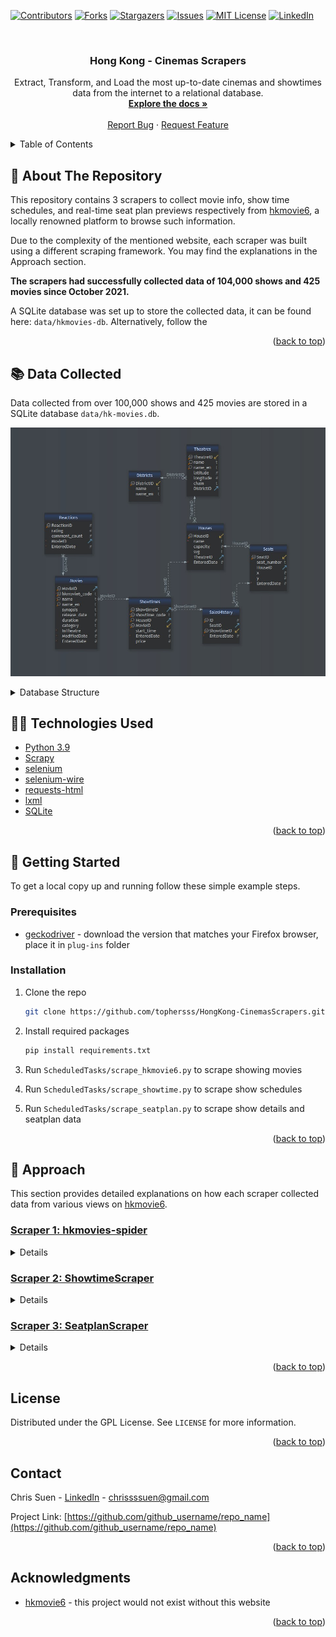 <div id="top"></div>
<!--
*** Thanks for checking out the Best-README-Template. If you have a suggestion
*** that would make this better, please fork the repo and create a pull request
*** or simply open an issue with the tag "enhancement".
*** Don't forget to give the project a star!
*** Thanks again! Now go create something AMAZING! :D
-->



<!-- PROJECT SHIELDS -->
<!--
*** I'm using markdown "reference style" links for readability.
*** Reference links are enclosed in brackets [ ] instead of parentheses ( ).
*** See the bottom of this document for the declaration of the reference variables
*** for contributors-url, forks-url, etc. This is an optional, concise syntax you may use.
*** https://www.markdownguide.org/basic-syntax/#reference-style-links
-->
[![Contributors][contributors-shield]][contributors-url]
[![Forks][forks-shield]][forks-url]
[![Stargazers][stars-shield]][stars-url]
[![Issues][issues-shield]][issues-url]
[![MIT License][license-shield]][license-url]
[![LinkedIn][linkedin-shield]][linkedin-url]



<!-- PROJECT LOGO -->
<br />
<div align="center">

<h3 align="center">Hong Kong - Cinemas Scrapers</h3>

  <p align="center">
	Extract, Transform, and Load the most up-to-date cinemas and showtimes data from the internet to a relational database.
    <br />
    <a href="https://github.com/tophersss/HongKong-CinemasData"><strong>Explore the docs »</strong></a>
    <br />
    <br />
    <a href="https://github.com/github_username/repo_name/issues">Report Bug</a>
    ·
    <a href="https://github.com/github_username/repo_name/issues">Request Feature</a>
  </p>
</div>



<!-- TABLE OF CONTENTS -->
<details>
  <summary>Table of Contents</summary>
  <ol>
    <li>
      <a href="#about-the-repository">About The Repository</a>
    </li>
    <li>
        <a href="#technologies-used">Technologies Used</a>
    </li>
    <li>
        <a href="#data-collected">Data Collected</a>
    </li>
    <li>
      <a href="#getting-started">Getting Started</a>
      <ul>
        <li><a href="#prerequisites">Prerequisites</a></li>
        <li><a href="#installation">Installation</a></li>
      </ul>
    </li>
    <li>
        <a href="#approach">Approach</a>
        <ul>
            <li><a href="#approach-scraper-1">Scraper 1: hkmovies-spider</a></li>
            <li><a href="#approach-scraper-2">Scraper 2: ShowtimeScraper</a></li>
            <li><a href="#approach-scraper-3">Scraper 3: SeatplanScraper</a></li>
        </ul>
    </li>
    <li><a href="#license">License</a></li>
    <li><a href="#contact">Contact</a></li>
    <li><a href="#acknowledgments">Acknowledgments</a></li>
  </ol>
</details>



<!-- ABOUT THE REPOSITORY -->
## 🧐 About The Repository
<div id="about-the-repository"></div>

This repository contains 3 scrapers to collect movie info, show time schedules, and real-time seat plan previews respectively from [hkmovie6][hkmovie6-url], a locally renowned platform to browse such information. 

Due to the complexity of the mentioned website, each scraper was built using a different scraping framework. You may find the explanations in the Approach section.   

<strong>The scrapers had successfully collected data of 104,000 shows and 425 movies since October 2021.</strong>

A SQLite database was set up to store the collected data, it can be found here: `data/hkmovies-db`. Alternatively, follow the  


<p align="right">(<a href="#top">back to top</a>)</p>


<div id="data-collected"></div>

## 📚  Data Collected

Data collected from over 100,000 shows and 425 movies are stored in a SQLite database `data/hk-movies.db`.

![data-collected__1](screenshots/data-collected__1.jpg)

<details>
<summary>Database Structure</summary>

`Movies` table stores the movies that were shown on cinema screen in Hong Kong since the start of this project, and has a one-to-many relationship with `Showtimes` table.

Sample:

|MovieID | hkmovie6_code | name | name_en | synopsis | release_date | duration | category | InTheatre | ModifiedDate | EnteredDate | 
| :---: |  :---: | :---: | :---: | :---: | :---: | :---: | :---: | :---: | :---: | :---: | 
|367 | b8cd7320-59cd-4679-b99d-210d974ae001 | 壯志凌雲：獨行俠 | TOP GUN MAVERICK | … | 44706 | 130 | IIA | 1 | 1654135233 | 1652177462 | 
|368 | b972915a-3bb6-481c-b4ac-ac2754c8cce9 | 劇場版 咒術迴戰 0 | JUJUTSU KAISEN: ZERO | … | 44699 | 105 | IIA | 1 | 1654135233 | 1652234438 | 
|369 | 337e3399-cffb-468b-a9b3-f06b6c27991f | 壞蛋聯盟 | THE BAD GUYS | … | 44706 | 100 | I | 1 | 1654135233 | 1652263236 | 

`Showtimes` table stores the information of movie showtimes, and has a one-to-many relationship with `SalesHistory` table. 

Each record in `SalesHistory` represents each seat taken in a movie show.

[SQLiteStudio] (https://sqlitestudio.pl/) was used to manage and query the database.

</details>


<!-- TECHNOLOGIES USED -->
<div id="technologies-used"></div>

## 👨‍💻  Technologies Used

* [Python 3.9](https://www.python.org/downloads/release/python-391/)
* [Scrapy](https://pypi.org/project/Scrapy/2.5.0/)
* [selenium](https://pypi.org/project/selenium/4.1.3/)
* [selenium-wire](https://pypi.org/project/selenium-wire/4.6.3/)
* [requests-html](https://pypi.org/project/requests-html/0.10.0/)
* [lxml](https://pypi.org/project/lxml/4.6.3/)
* [SQLite](https://www.sqlite.org/index.html)


<p align="right">(<a href="#top">back to top</a>)</p>


<!-- GETTING STARTED -->
<div id="getting-started"></div>

## 🚀 Getting Started

To get a local copy up and running follow these simple example steps.


<div id="prerequisites"></div>

### Prerequisites

* [geckodriver](https://github.com/mozilla/geckodriver/releases) - download the version that matches your Firefox browser, place it in `plug-ins` folder


<div id="installation"></div>

### Installation

1. Clone the repo
   ```sh
   git clone https://github.com/tophersss/HongKong-CinemasScrapers.git
   ```
2. Install required packages
   ```sh
   pip install requirements.txt
   ```
    
3. Run `ScheduledTasks/scrape_hkmovie6.py` to scrape showing movies

4. Run `ScheduledTasks/scrape_showtime.py` to scrape show schedules

5. Run `ScheduledTasks/scrape_seatplan.py` to scrape show details and seatplan data


<p align="right">(<a href="#top">back to top</a>)</p>



<!-- APPROACH -->
<div id="approach"></div>

## 👣 Approach

This section provides detailed explanations on how each scraper collected data from various views on [hkmovie6][hkmovie6-url].
 

<div id="approach-scraper-1"></div>

### <u>Scraper 1: hkmovies-spider</u>
<details>
As the starting point of the whole scraping process, this scraper was used to collect details of the movies that are or will be showing in cinemas, including:

* **hkmovie6_code**: a unique 36-characters string that constitutes the url address to a "Movie Profile" screen
* **movie titles**
* **synopsis**
* **release date**
* **duration**
* **category**: film classification
* **rating**: a score generated through the votes of hkmovie6's user community 
* **like**: number of thumb ups from the users
* **comment count**: number of comments from the users 

There were a handful of fields to collect, and not all were visible on the ["Showing Movies" screen](https://hkmovie6.com/showing).
<img src="screenshots/approach_scraper1__1.jpg" alt="Logo" height="285" width="510">

To view information such as release date, one had to navigate to the ["Movie Profile" screen](https://hkmovie6.com/movie/f338f630-ccf0-4664-a670-330ecb07fb1c).
<img src="screenshots/approach_scraper1__2.jpg" alt="Logo" height="285" width="380">

I chose to build this scraper with Scrapy because it provides an asynchronous mechanism to make requests in parallel which was perfect for my need to follow the movies from the "Showing Movies" screen to their own "Profile" screens.

The plan was to let the scraper start in ["Showing Movies" screen](https://hkmovie6.com/showing), scrape the hyperlinks to all showing movies, 
and loop through each ["Movie Profile" screen](https://hkmovie6.com/movie/f338f630-ccf0-4664-a670-330ecb07fb1c) to scrape the necessary details.  

<img src="screenshots/approach_scraper1__3.jpg" alt="Logo" height="285" width="450">

Unfortunately, the href attribute of this &lt;a&gt; tag was generated by JavaScript which Scrapy is unable to handle. As a workaround, 
[requests-html](https://pypi.org/project/requests-html/0.10.0/) was used to render the JavaScript and load the href attributes 
on the ["Showing Movies" screen](https://hkmovie6.com/showing), before passing them as a list to the Scrapy crawler.

```python
from requests_html import HTMLSession

_session = HTMLSession()
_r = _session.get('https://hkmovie6.com/showing')
_r.html.render(timeout=30)
```

The crawler then used the css selectors and regular expressions defined in the `MoviespiderSpider` class in `hkmovie/hkmovie/spiders/MovieSpider.py` to scrape the above-mentioned fields.

At 10:00am, 06:00pm, 02:00am every day, Windows Task Scheduler ran `ScheduledTasks/scrape_hkmovie6_code.bat` 
to start this scraper. 

<p align="right">(<a href="#top">back to top</a>)</p>

</details>


<div id="approach-scraper-2"></div>

### <u>Scraper 2: ShowtimeScraper</u>
<details>
After the showing movies are identified, the next step is to find the showtimes.

Imho, this part proved to be the most challenging as none of the conventional/popular scraping frameworks worked.

Movie showing schedule could be found in this url: [https://hkmovie6.com/movie/{hkmovie6_code}/showtime](https://hkmovie6.com/movie/f338f630-ccf0-4664-a670-330ecb07fb1c/showtime)
<img src="screenshots/approach_scraper2__1.jpg" alt="Logo" height="285" width="650">

To browse the available shows of a specific date, hit the button for that date.

To bring up the real-time seatplan, 
hit the "showing time button" and the seatplan would open in this url:
[https://hkmovie6.com/movie/{hkmovie6_code}/showtime/{showtime_code}](https://hkmovie6.com/movie/f338f630-ccf0-4664-a670-330ecb07fb1c/showtime/986fc01e-85d7-4c82-8ab8-c1cd4a966450)

<img src="screenshots/approach_scraper2__2.jpg" alt="Logo" height="55" width="140">

All I needed to do was to figure out a way to collect `showtime_code`.

And immediately two problems emerged:
1. show schedules of different dates were generated on date button click - I couldn't use Scrapy to scrape the dynamic content without proper pagination
2. urls to seatplans were not embedded in the HTML, not even after JavaScript was rendered

I spent a considerable amount of time to read the raw HTML, track the click event with DevTools, make HTML request with custom headers; none worked.

Using selenium to simulate the button clicks was the last thing I want to do because of how inefficient, time and resource consuming it was. 

At some point, I discovered an HTML request called `ListByMovieAndDate` with all the `showtime_code` concealed in its response.
<img src="screenshots/approach_scraper2__3.jpg" alt="Logo" height="355" width="885">

However, the website's backend was using [gRPC-Web client](https://github.com/grpc/grpc-web) 
and did not accept normal HTML requests, thus the [requests](https://pypi.org/project/requests/) library was not a viable option.

Eventually, I found [selenium-wire](https://pypi.org/project/selenium-wire/), a library that gives you access to underlying requests made by the browser.
Using it I was able to skip the part where the browser clicks through every "showing time button" and saved tons of time, despite still needing to simulate clicks on date button.

At 10:15am, 08:15pm every day, Windows Task Scheduler ran `ScheduledTasks/scrape_showtime.bat` 
to start this scraper. 

<p align="right">(<a href="#top">back to top</a>)</p>

</details>


<div id="approach-scraper-3"></div>

### <u>Scraper 3: SeatplanScraper</u>
<details>

Once the `showtime code` were loaded to the database, the final step was to loop through the seatplan urls to acquire:
* seatplan diagram
* seats that are taken
* cinema house name
* showing time
* ticket price

<img src="screenshots/approach_scraper3__1.jpg" alt="Logo" height="385" width="655">

Scrapy was definitely the fastest, most pleasing solution **IF** the seatplan was not generated by JavaScript. 
Moreover, the seatplan svg element sometimes took a few seconds to load up, and the amount of time was unpredictable.
Hence, I went with selenium which had a nice feature to scrape web elements as soon as they are present, 
that few seconds it saved could add up to 30+ minutes when dealing with over 800 urls which was often the case.

That being said, selenium was a clumsy tool and was not meant for crawling. 
To ensure the data collected was up-to-date, I expected the scraper to run multiple times each day to scrape from thousands of urls.
And selenium, being primarily an automated browser testing framework, was rather disappointing in terms of speed and stability.

To optimize its speed, 3 threads were created to execute the scrape function independently.
The average runtime to scrape 1000 urls with a single thread was ?? seconds, 
and decreased drastically to 1185 seconds **(?? %)** with three threads. (performance plateaued at 3 threads)

To improve the stability of the selenium drivers which often crash after scraping around 600 urls,
I introduced the retry decorator to functions that need to interact with the browser, for example:
```python
@retry(retry=(
            retry_if_exception_type(TimeoutException) |
            retry_if_exception_type(AttributeError) |
            retry_if_exception_type(WebDriverException)
        ),
       stop=stop_after_attempt(5), wait=wait_random(min=5, max=20))
def _load_url(self, url):
    self.driver.get(url)
```

Whenever an exception is caught, the scraper retries the function for 5 times before raising a custom error: `Terminator`.
The scraper then brings down and recreates the selenium driver. All these happen independently in their own thread.

Once finished, the scraper would return a list of dictionaries containing the data mentioned in the beginning of this section.

Seatplan data such as seat number, x/y coordinates of the occupied seats, etc., were found in the svg elements' attributes.
The [lxml](https://pypi.org/project/lxml/) library was used to process the seatplan svg to obtain those data. 

This scraper ran at 10:30am, 08:30pm everyday through this file: `ScheduledTasks/scrape_hkmovie6_code.py`, 
with the parameter: `query_by="unknown_date"` to scrape shows that were just added by Scraper 2 (ShowtimeScraper).

At 12:00pm, 05:00pm, 10:00pm, 03:00am this scraper ran with the parameter:`query_by="last_n_hour"` (where `n` was set to 5)
to scrape shows that were displayed on screen in the last 5 hours.


</details>

<p align="right">(<a href="#top">back to top</a>)</p>


<!-- LICENSE -->
<div id="license"></div>

## License

Distributed under the GPL License. See `LICENSE` for more information.

<p align="right">(<a href="#top">back to top</a>)</p>



<!-- CONTACT -->
<div id="contact"></div>

## Contact

Chris Suen - [LinkedIn](https://twitter.com/twitter_handle) - chrissssuen@gmail.com

Project Link: [https://github.com/github_username/repo_name](https://github.com/github_username/repo_name)

<p align="right">(<a href="#top">back to top</a>)</p>



<!-- ACKNOWLEDGMENTS -->
<div id="Acknowledgments"></div>

## Acknowledgments

* [hkmovie6](hkmovie6-url) - this project would not exist without this website

<p align="right">(<a href="#top">back to top</a>)</p>



<!-- MARKDOWN LINKS & IMAGES -->
<!-- https://www.markdownguide.org/basic-syntax/#reference-style-links -->
[contributors-shield]: https://img.shields.io/github/contributors/tophersss/HongKong-CinemasScrapers?style=for-the-badge
[contributors-url]: https://github.com/tophersss/HongKong-CinemasScraper/graphs/contributors
[forks-shield]: https://img.shields.io/github/forks/tophersss/HongKong-CinemasScrapers?style=for-the-badge
[forks-url]: https://github.com/tophersss/HongKong-CinemasScraper/network/members
[stars-shield]: https://img.shields.io/github/stars/tophersss/HongKong-CinemasScrapers?style=for-the-badge
[stars-url]: https://github.com/tophersss/HongKong-CinemasScraper/stargazers
[issues-shield]: https://img.shields.io/github/issues/tophersss/HongKong-CinemasScrapers?style=for-the-badge
[issues-url]: https://github.com/tophersss/HongKong-CinemasScraper/issues
[license-shield]: https://img.shields.io/github/license/tophersss/HongKong-CinemasScrapers?style=for-the-badge
[license-url]: https://github.com/github_username/repo_name/blob/master/LICENSE.txt
[linkedin-shield]: https://img.shields.io/badge/-LinkedIn-black.svg?style=for-the-badge&logo=linkedin&colorB=555
[linkedin-url]: https://linkedin.com/in/linkedin_username
[product-screenshot]: images/screenshot.png
[hkmovie6-url]: https://hkmovie6.com